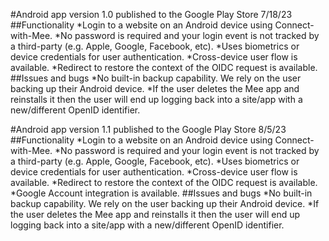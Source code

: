 #Android app version 1.0 published to the Google Play Store 7/18/23
##Functionality 
*Login to a website on an Android device using Connect-with-Mee.
*No password is required and your login event is not tracked by a third-party (e.g. Apple, Google, Facebook, etc).
*Uses biometrics or device credentials for user authentication.
*Cross-device user flow is available.
*Redirect to restore the context of the OIDC request is available.
##Issues and bugs
*No built-in backup capability. We rely on the user backing up their Android device.
*If the user deletes the Mee app and reinstalls it then the user will end up logging back into a site/app with a new/different OpenID identifier.

#Android app version 1.1 published to the Google Play Store 8/5/23
##Functionality 
*Login to a website on an Android device using Connect-with-Mee.
*No password is required and your login event is not tracked by a third-party (e.g. Apple, Google, Facebook, etc).
*Uses biometrics or device credentials for user authentication.
*Cross-device user flow is available.
*Redirect to restore the context of the OIDC request is available.
*Google Account integration is available.
##Issues and bugs
*No built-in backup capability. We rely on the user backing up their Android device.
*If the user deletes the Mee app and reinstalls it then the user will end up logging back into a site/app with a new/different OpenID identifier.